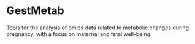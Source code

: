 # GestMetab
Tools for the analysis of omics data related to metabolic changes during pregnancy, with a focus on maternal and fetal well-being.
